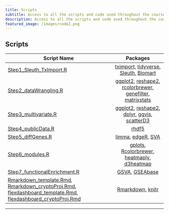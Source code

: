 ```yaml
---
title: Scripts
subtitle: Access to all the scripts and code used throughout the course.
description: Access to all the scripts and code used throughout the course.
featured_image: /images/code2.png
---
```


## Scripts

|	Script Name	|	Packages	|
|---------|:-----------:|
[Step1_Sleuth_TxImport.R](http://DIYtranscriptomics.github.io/Code/files/Step1_Sleuth_TxImport.R) 	|	[tximport](http://bioconductor.org/packages/release/bioc/html/tximport.html), [tidyverse](https://www.tidyverse.org/), [Sleuth](https://github.com/pachterlab/sleuth), [Biomart](https://bioconductor.org/packages/release/bioc/html/biomaRt.html)
[Step2_dataWrangling.R](http://DIYtranscriptomics.github.io/Code/files/Step2_dataWrangling.R) 	|	[ggplot2](http://ggplot2.org/), [reshape2](http://had.co.nz/reshape/), [rcolorbrewer](http://colorbrewer2.org), [genefilter](https://bioconductor.org/packages/release/bioc/html/genefilter.html), [matrixstats](https://github.com/HenrikBengtsson/matrixStats)
[Step3_multivariate.R](http://DIYtranscriptomics.github.io/Code/files/Step3_multivariate.R) 	|	[ggplot2](http://ggplot2.org/), [reshape2](http://had.co.nz/reshape/), [dplyr](http://genomicsclass.github.io/book/pages/dplyr_tutorial.html), [ggvis](http://ggvis.rstudio.com/), [scatterD3](https://github.com/juba/scatterD3)
[Step4_publicData.R](http://DIYtranscriptomics.github.io/Code/files/Step4_publicData.R) 	|	[rhdf5](http://bioconductor.org/packages/release/bioc/html/rhdf5.html)
[Step5_diffGenes.R](http://DIYtranscriptomics.github.io/Code/files/Step5_diffGenes.R) 	|	[limma](https://bioconductor.org/packages/release/bioc/html/limma.html), [edgeR](https://bioconductor.org/packages/release/bioc/html/edgeR.html), [SVA](https://bioconductor.org/packages/release/bioc/html/sva.html)
[Step6_modules.R](http://DIYtranscriptomics.github.io/Code/files/Step6_modules.R) 	|	[gplots](https://cran.r-project.org/web/packages/gplots/index.html), [Rcolorbrewer](http://earlglynn.github.io/RNotes/package/RColorBrewer/index.html), [heatmaply](https://cran.r-project.org/web/packages/heatmaply/index.html), [d3heatmap](https://cran.r-project.org/web/packages/d3heatmap/index.html)
[Step7_functionalEnrichment.R](http://DIYtranscriptomics.github.io/Code/files/Step7_functionalEnrichment.R) 	|	[GSVA](http://bioconductor.org/packages/release/bioc/vignettes/GSVA/inst/doc/GSVA.pdf), [GSEAbase](http://bioconductor.org/packages/release/bioc/html/GSEABase.html)
[Rmarkdown_template.Rmd](http://DIYtranscriptomics.github.io/Code/files/Rmarkdown_template.Rmd), [Rmarkdown_cryptoProj.Rmd](http://DIYtranscriptomics.github.io/Code/files/Rmarkdown_cryptoProj.Rmd), [flexdashboard_template.Rmd](http://DIYtranscriptomics.github.io/Code/files/flexdashboard_template.Rmd), [flexdashboard_cryptoProj.Rmd](http://DIYtranscriptomics.github.io/Code/files/flexdashboard_cryptoProj.Rmd) 	|	[Rmarkdown](http://rmarkdown.rstudio.com/), [knitr](http://yihui.name/knitr/)

---

